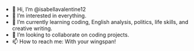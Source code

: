 - 👋 Hi, I’m @isabellavalentine12
- 👀 I’m interested in everything.
- 🌱 I’m currently learning coding, English analysis, politics, life skills, and creative writing.
- 💞️ I’m looking to collaborate on coding projects.
- 📫 How to reach me: With your wingspan!

<!---
isabellavalentine12/isabellavalentine12 is a ✨ special ✨ repository because its `README.md` (this file) appears on your GitHub profile.
You can click the Preview link to take a look at your changes.
--->
